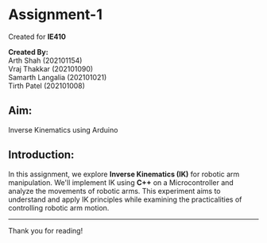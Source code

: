 # Assignment-1

Created for **IE410**

**Created By:**  
Arth Shah (202101154)  
Vraj Thakkar (202101090)  
Samarth Langalia (202101021)  
Tirth Patel (202101008)  

## Aim: 
Inverse Kinematics using Arduino

## Introduction:
In this assignment, we explore **Inverse Kinematics (IK)** for robotic arm manipulation. We'll implement IK using **C++** on a Microcontroller and analyze the movements of robotic arms. This experiment aims to understand and apply IK principles while examining the practicalities of controlling robotic arm motion.

---

Thank you for reading!
